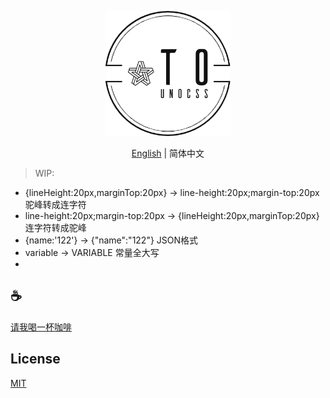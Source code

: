 <p align="center">
<img height="200" src="./assets/kv.png" alt="vscode transfer">
</p>
<p align="center"> <a href="./README.md">English</a> | 简体中文</p>

>WIP: 
- {lineHeight:20px,marginTop:20px} -> line-height:20px;margin-top:20px 驼峰转成连字符
- line-height:20px;margin-top:20px -> {lineHeight:20px,marginTop:20px} 连字符转成驼峰
- {name:'122'} -> {"name":"122"} JSON格式
- variable -> VARIABLE 常量全大写
- 
## :coffee:

[请我喝一杯咖啡](https://github.com/Simon-He95/sponsor)

## License

[MIT](./license)
